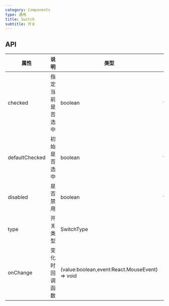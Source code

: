 ```yaml
---
category: Components
type: 通用
title: Switch
subtitle: 开关
---
```


## API

| 属性            | 说明                  | 类型                                                                       | 默认值    |
| ------------    | -------------------- | ------------------------------------------------------------------------- | -------- |
| checked         | 指定当前是否选中       | boolean                                                                     | `false` |
| defaultChecked  | 初始是否选中          | boolean                                                                     | `false`   |
| disabled        | 是否禁用              | boolean                                                                     | `false`  |
| type            | 开关类型              | SwitchType                                                                  |           |
| onChange        | 变化时回调函数         | (value:boolean,event:React.MouseEvent<HTMLElement>) => void                 |           |
